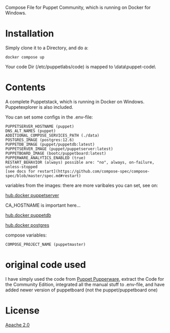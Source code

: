 Compose File for Puppet Community, which is running on Docker for Windows.

# Installation
Simply clone it to a Directory, and do a: 

    docker compose up
    
Your code Dir (/etc/puppetlabs/code) is mapped to <MyDir>\data\puppet-code\

# Contents

A complete Puppetstack, which is running in Docker on Windows.
Puppetexplorer is also included. 

You can set some configs in the .env-file:

    PUPPETSERVER_HOSTNAME (puppet)
    DNS_ALT_NAMES (puppet)
    ADDITIONAL_COMPOSE_SERVICES_PATH (./data)
    POSTGRES_IMAGE (postgres:12.6)
    PUPPETDB_IMAGE (puppet/puppetdb:latest)
    PUPPETSERVER_IMAGE (puppet/puppetserver:latest)
    PUPPETBOARD_IMAGE (bootc/puppetboard:latest)
    PUPPERWARE_ANALYTICS_ENABLED (true)
    RESTART_BEHAVIOR (always) possible are: "no", always, on-failure, unless-stopped
    [see docs for restart](https://github.com/compose-spec/compose-spec/blob/master/spec.md#restart)

variables from the images:
there are more varibales you can set, see on:

[hub.docker puppetserver](https://hub.docker.com/r/puppet/puppetserver/)

CA_HOSTNAME is important here...

[hub.docker puppetdb](https://hub.docker.com/r/puppet/puppetdb/)

[hub.docker postgres](https://hub.docker.com/_/postgres)


compose variables:

    COMPOSE_PROJECT_NAME (puppetmaster)

# original code used

I have simply used the code from [Puppet Pupperware](https://github.com/puppetlabs/pupperware), 
extract the Code for the Community Edition, integrated all the manual stuff to .env-file, and
have added newer version of puppetboard (not the puppet/puppetboard one)

# License
[Apache 2.0](LICENSE.txt) 
